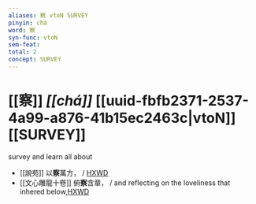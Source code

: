 ```yaml
---
aliases: 察 vtoN SURVEY
pinyin: chá
word: 察
syn-func: vtoN
sem-feat: 
total: 2
concept: SURVEY 
---
```

# [[察]] *[[chá]]*  [[uuid-fbfb2371-2537-4a99-a876-41b15ec2463c|vtoN]] [[SURVEY]]
survey and learn all about
 - [[說苑]] 以**察**萬方， / [HXWD](https://hxwd.org/textview.html?location=CH1a0907_CHANT_001-1a.10)
 - [[文心雕龍十卷]] 俯**察**含章，
                     / and reflecting on the loveliness that inhered below,[HXWD](https://hxwd.org/textview.html?location=CH2b1549_CHANT_001-1a.13)